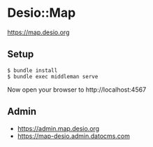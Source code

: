 # Desio::Map

https://map.desio.org

## Setup

```
$ bundle install
$ bundle exec middleman serve
```

Now open your browser to http://localhost:4567

## Admin

- https://admin.map.desio.org
- https://map-desio.admin.datocms.com
